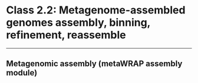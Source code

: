 # Class 2.2: Metagenome-assembled genomes assembly, binning, refinement, reassemble

- - - -

## Metagenomic assembly (metaWRAP assembly module)
